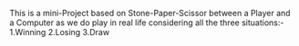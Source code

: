 This is a mini-Project based on Stone-Paper-Scissor between a Player and a Computer as we do play in real life considering all the three situations:-
1.Winning
2.Losing
3.Draw
